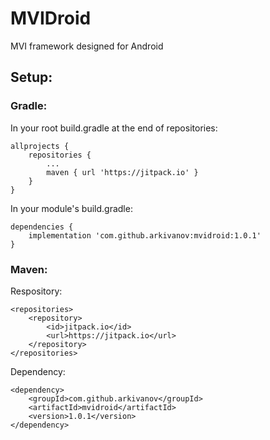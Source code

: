 # MVIDroid
MVI framework designed for Android

## Setup:
### Gradle:
In your root build.gradle at the end of repositories:
```
allprojects {
    repositories {
        ...
        maven { url 'https://jitpack.io' }
    }
}
```
In your module's build.gradle:
```
dependencies {
    implementation 'com.github.arkivanov:mvidroid:1.0.1'
}
```
### Maven:
Respository:
```
<repositories>
    <repository>
        <id>jitpack.io</id>
        <url>https://jitpack.io</url>
    </repository>
</repositories>
```
Dependency:
```
<dependency>
    <groupId>com.github.arkivanov</groupId>
    <artifactId>mvidroid</artifactId>
    <version>1.0.1</version>
</dependency>
```
